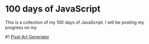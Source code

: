 #  100 days of JavaScript

This is a collection of my 100 days of JavaScript. I will be posting my progress on my


#1 [Pixel Art Generator](/Pixel_Art_Generator/)